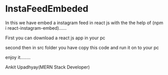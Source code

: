 # InstaFeedEmbeded
In this we have embed a instagram feed in react js with the the help of (npm i react-instagram-embed)......



First you can download a react js app in your pc 

second then in src folder you have copy this code and run it on to your pc 

enjoy it........


Ankit Upadhyay(MERN Stack Developer)
